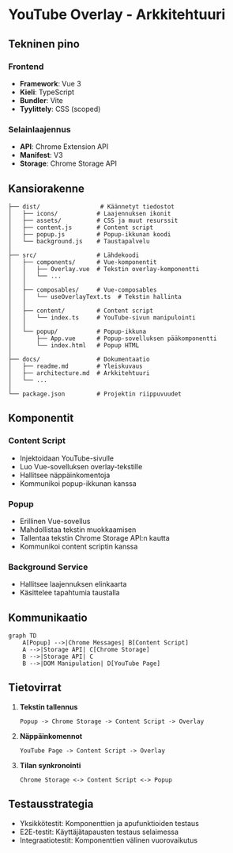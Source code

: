 # YouTube Overlay - Arkkitehtuuri

## Tekninen pino

### Frontend
- **Framework**: Vue 3
- **Kieli**: TypeScript
- **Bundler**: Vite
- **Tyylittely**: CSS (scoped)

### Selainlaajennus
- **API**: Chrome Extension API
- **Manifest**: V3
- **Storage**: Chrome Storage API

## Kansiorakenne

```
├── dist/                 # Käännetyt tiedostot
│   ├── icons/           # Laajennuksen ikonit
│   ├── assets/          # CSS ja muut resurssit
│   ├── content.js       # Content script
│   ├── popup.js         # Popup-ikkunan koodi
│   └── background.js    # Taustapalvelu
│
├── src/                 # Lähdekoodi
│   ├── components/      # Vue-komponentit
│   │   ├── Overlay.vue  # Tekstin overlay-komponentti
│   │   └── ...
│   │
│   ├── composables/     # Vue-composables
│   │   └── useOverlayText.ts  # Tekstin hallinta
│   │
│   ├── content/         # Content script
│   │   └── index.ts     # YouTube-sivun manipulointi
│   │
│   └── popup/           # Popup-ikkuna
│       ├── App.vue      # Popup-sovelluksen pääkomponentti
│       └── index.html   # Popup HTML
│
├── docs/                # Dokumentaatio
│   ├── readme.md        # Yleiskuvaus
│   ├── architecture.md  # Arkkitehtuuri
│   └── ...
│
└── package.json         # Projektin riippuvuudet
```

## Komponentit

### Content Script
- Injektoidaan YouTube-sivulle
- Luo Vue-sovelluksen overlay-tekstille
- Hallitsee näppäinkomentoja
- Kommunikoi popup-ikkunan kanssa

### Popup
- Erillinen Vue-sovellus
- Mahdollistaa tekstin muokkaamisen
- Tallentaa tekstin Chrome Storage API:n kautta
- Kommunikoi content scriptin kanssa

### Background Service
- Hallitsee laajennuksen elinkaarta
- Käsittelee tapahtumia taustalla

## Kommunikaatio

```mermaid
graph TD
    A[Popup] -->|Chrome Messages| B[Content Script]
    A -->|Storage API| C[Chrome Storage]
    B -->|Storage API| C
    B -->|DOM Manipulation| D[YouTube Page]
```

## Tietovirrat

1. **Tekstin tallennus**
   ```
   Popup -> Chrome Storage -> Content Script -> Overlay
   ```

2. **Näppäinkomennot**
   ```
   YouTube Page -> Content Script -> Overlay
   ```

3. **Tilan synkronointi**
   ```
   Chrome Storage <-> Content Script <-> Popup
   ```

## Testausstrategia
- Yksikkötestit: Komponenttien ja apufunktioiden testaus
- E2E-testit: Käyttäjätapausten testaus selaimessa
- Integraatiotestit: Komponenttien välinen vuorovaikutus 